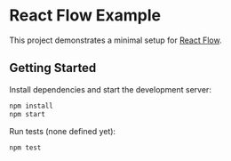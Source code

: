 # React Flow Example

This project demonstrates a minimal setup for [React Flow](https://reactflow.dev/).

## Getting Started

Install dependencies and start the development server:

```bash
npm install
npm start
```

Run tests (none defined yet):

```bash
npm test
```
